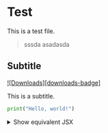 # Test

This is a test file.

> sssda
> asadasda

## Subtitle

[![Downloads][downloads-badge]][downloads]

This is a subtitle.

```python
print("Hello, world!")
```

<details>
<summary>Show equivalent JSX</summary>

This is a code block.

- Item 1
- Item 2
- Item 3
  - subitem 1
  - subitem 2
  - subitem 3
    - ss

* [x] Task 1
* [ ] Task 2
  - [ ] Subtask 1

This is a list.

This is a normal paragraph.

https://www.google.com

[This is a link.][This is a link]

[This is a link]: https://www.google.com
[downloads]: https://www.npmjs.com/package/react-markdown
[build-badge]: https://github.com/remarkjs/react-markdown/workflows/main/badge.svg
[downloads]: https://www.npmjs.com/package/react-markdown
